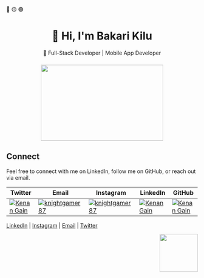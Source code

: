 <!-- Macos like icons -->
<div align="left">
  <pwn>🔴 🟡 🟢</pwn>
</div>

<div align="center">
  <h1>👋 Hi, I'm Bakari Kilu</h1>
  <p>🚀 Full-Stack Developer | Mobile App Developer</p>
</div>

###

<div align="center">
  <img height="200" width="80%" src="http://github-readme-streak-stats.herokuapp.com?user=Bakarijack&theme=dark&background=000000" />
</div>


<!-- Connect -->
## Connect

Feel free to connect with me on LinkedIn, follow me on GitHub, or reach out via email.

| Twitter | Email | Instagram | LinkedIn | GitHub |
| --- | --- | --- | --- | --- |
| [![Kenan Gain](https://bentos.jkominovic.dev/api/v1/bento-cards?url=https%3A%2F%2Fx.com%2Fgain_kenan&subtitle=@BakariKilu&size=square)](https://x.com/BakariKilu) | [![knightgamer87](https://bentos.jkominovic.dev//api/v1/bento-cards?url=bakarikilu.media@gmail.com&subtitle=bakarikilu.media@gmail.com&size=square)](mailto:bakarikilu.media@gmail.com) | [![knightgamer87](https://bentos.jkominovic.dev/api/v1/bento-cards?url=https%3A%2F%2Fwww.instagram.com%2Fknightgamer87%2F&subtitle=@knightgamer87&size=square)]([https://www.instagram.com/knightgamer87/](https://www.instagram.com/bakari_kilu?igsh=YzljYTk1ODg3Zg==)) | [![Kenan Gain](https://bentos.jkominovic.dev/api/v1/bento-cards?url=https%3A%2F%2Fwww.linkedin.com%2Fin%2Fkenan-gain-33048518a%2F&subtitle=@Kenan+Gain&size=square)]([https://www.linkedin.com/in/kenan-gain-33048518a/](https://www.linkedin.com/in/bakari-kilu-3a9485233)) | [![Kenan Gain](https://bentos.jkominovic.dev/api/v1/bento-cards?url=https%3A%2F%2Fgithub.com%2FKenanGain&subtitle=%2FKenan+Gain&size=square)](https://github.com/KenanGain) |


[LinkedIn](https://www.linkedin.com/in/bakari-kilu-3a9485233) | [Instagram](https://www.instagram.com/bakari_kilu?igsh=YzljYTk1ODg3Zg==) | [Email](mailto:bakarikilu.media@gmail.com) | [Twitter](https://x.com/BakariKilu)
<!-- End of README -->

<div align="right" width="30%">
          <img src="https://media.giphy.com/media/M9gbBd9nbDrOTu1Mqx/giphy.gif" width="100"/>
</div>

